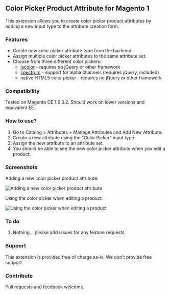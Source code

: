 ## Color Picker Product Attribute for Magento 1

This extension allows you to create color picker product attributes by adding a new input type to the attribute creation form.

### Features

- Create new color picker attribute type from the backend.
- Assign multiple color picker attributes to the same attribute set.
- Choose from three different color pickers:
    - [jscolor](http://jscolor.com/) - requires no jQuery or other framework
    - [spectrum](https://github.com/bgrins/spectrum) - support for alpha channels (requires jQuery, included)
    - native HTML5 color picker - requires no jQuery or other framework

### Compatibility

Tested on Magento CE 1.9.3.2. Should work on lower versions and equivalent EE.

### How to use?

1. Go to Catalog > Attributes > Manage Attributes and Add New Attribute.
2. Create a new attribute using the "Color Picker" input type.
3. Assign the new attribute to an attribute set.
4. You should be able to see the new color picker attribute when you edit a product.

### Screenshots

Adding a new color picker product attribute:

![Adding a new color picker product attribute](https://cloud.githubusercontent.com/assets/1577895/25341206/07f53322-2900-11e7-9143-fd6e3ef6c734.png "Adding a new color picker product attribute")

Using the color picker when editing a product:

![Using the color picker when editing a product](https://cloud.githubusercontent.com/assets/1577895/25341207/07f7df50-2900-11e7-9db0-0973a5579d17.png "Using the color picker when editing a product")

### To do

1. Nothing... please add issues for any feature requests.

### Support

This extension is provided free of charge as-is. We don't provide free support.

### Contribute

Pull requests and feedback welcome.